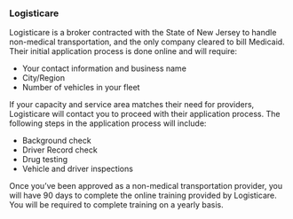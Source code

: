 ### Logisticare

Logisticare is a broker contracted with the State of New Jersey to handle non-medical transportation, and the only company cleared to bill Medicaid. Their initial application process is done online and will require:
* Your contact information and business name
* City/Region
* Number of vehicles in your fleet
 
If your capacity and service area matches their need for providers, Logisticare will contact you to proceed with their application process. The following steps in the application process will include:
* Background check
* Driver Record check
* Drug testing
* Vehicle and driver inspections
 
Once you’ve been approved as a non-medical transportation provider, you will have 90 days to complete the online training provided by Logisticare. You will be required to complete training on a yearly basis.

